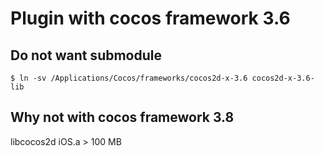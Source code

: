 # Plugin with cocos framework 3.6

Do not want submodule
---
```
$ ln -sv /Applications/Cocos/frameworks/cocos2d-x-3.6 cocos2d-x-3.6-lib
```

Why not with cocos framework 3.8
---
libcocos2d iOS.a > 100 MB
